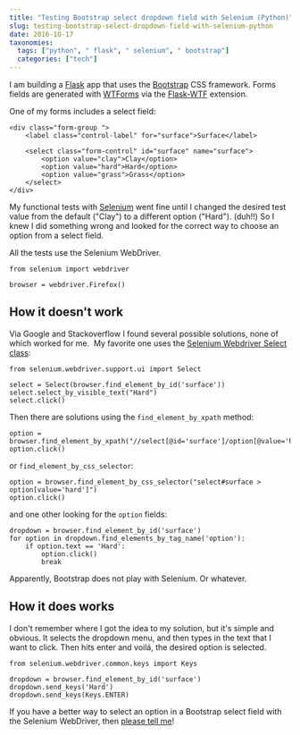 ```yaml
---
title: "Testing Bootstrap select dropdown field with Selenium (Python)"
slug: testing-bootstrap-select-dropdown-field-with-selenium-python
date: 2016-10-17
taxonomies:
  tags: ["python", " flask", " selenium", " bootstrap"]
  categories: ["tech"]
---
```



I am building a [Flask](http://flask.pocoo.org/) app that uses the [Bootstrap](https://getbootstrap.com/) CSS framework. Forms fields are generated with [WTForms](https://wtforms.readthedocs.io/en/latest/) via the [Flask-WTF](https://flask-wtf.readthedocs.io/en/stable/) extension.

One of my forms includes a select field:

    <div class="form-group ">
        <label class="control-label" for="surface">Surface</label>
        
        <select class="form-control" id="surface" name="surface">
            <option value="clay">Clay</option>
            <option value="hard">Hard</option>
            <option value="grass">Grass</option>
        </select>
    </div>


My functional tests with [Selenium](https://selenium-python.readthedocs.io/index.html) went fine until I changed the desired test value from the default ("Clay") to a different option ("Hard"). (duh!!) So I knew I did something wrong and looked for the correct way to choose an option from a select field.

All the tests use the Selenium WebDriver.

    from selenium import webdriver
    
    browser = webdriver.Firefox()

## How it doesn't work
Via Google and Stackoverflow I found several possible solutions, none of which worked for me. 
My favorite one uses the [Selenium Webdriver Select class](https://selenium-python.readthedocs.io/api.html#module-selenium.webdriver.support.select):

    from selenium.webdriver.support.ui import Select
    
    select = Select(browser.find_element_by_id('surface'))
    select.select_by_visible_text("Hard")
    select.click()


Then there are solutions using the <code>find_element_by_xpath</code> method:

    option = browser.find_element_by_xpath("//select[@id='surface']/option[@value='hard']")
    option.click()

or <code>find_element_by_css_selector</code>:

    option = browser.find_element_by_css_selector("select#surface > option[value='hard']")
    option.click()

and one other looking for the <code>option</code> fields:

    dropdown = browser.find_element_by_id('surface')
    for option in dropdown.find_elements_by_tag_name('option'):
        if option.text == 'Hard':
            option.click()
            break

Apparently, Bootstrap does not play with Selenium. Or whatever. 
## How it does works
I don't remember where I got the idea to my solution, but it's simple and obvious. It selects the dropdown menu, and then types in the text that I want to click. Then hits enter and voilá, the desired option is selected.

    from selenium.webdriver.common.keys import Keys
    
    dropdown = browser.find_element_by_id('surface')
    dropdown.send_keys('Hard')
    dropdown.send_keys(Keys.ENTER)    

If you have a better way to select an option in a Bootstrap select field with the Selenium WebDriver, then [please tell me](https://flowfx.de/contact/)! 